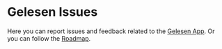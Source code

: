 # Gelesen Issues

Here you can report issues and feedback related to the [Gelesen App](https://https://gelesen.app). Or you can follow the [Roadmap](https://github.com/orgs/doppeltilde/projects/1).
